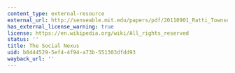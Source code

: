 ```yaml
---
content_type: external-resource
external_url: http://senseable.mit.edu/papers/pdf/20110901_Ratti_Townsend_SocialNexus_ScientificAmerican.pdf
has_external_license_warning: true
license: https://en.wikipedia.org/wiki/All_rights_reserved
status: ''
title: The Social Nexus
uid: b0444529-5ef4-4f94-a73b-551303dfdd93
wayback_url: ''
---
```

